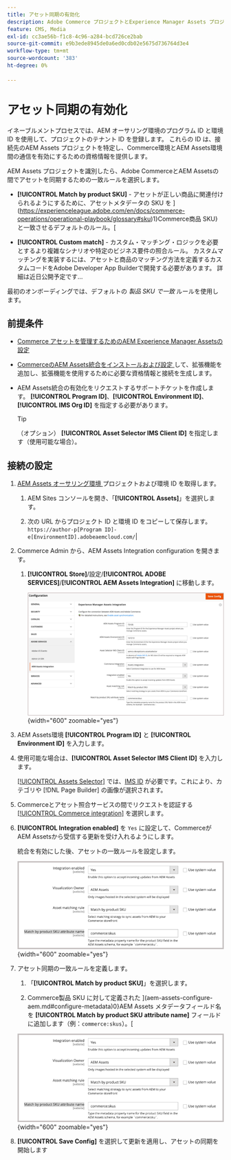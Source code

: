 ```yaml
---
title: アセット同期の有効化
description: Adobe Commerce プロジェクトとExperience Manager Assets プロジェクトを接続して、これら 2 つのシステム間のアセット同期を有効にする方法を説明します。
feature: CMS, Media
exl-id: cc3ae56b-f1c8-4c96-a284-bcd726ce2bab
source-git-commit: e9b3ede8945de0a6ed0cdb02e5675d736764d3e4
workflow-type: tm+mt
source-wordcount: '383'
ht-degree: 0%

---
```


# アセット同期の有効化

イネーブルメントプロセスでは、AEM オーサリング環境のプログラム ID と環境 ID を使用して、プロジェクトのテナント ID を登録します。 これらの ID は、接続先のAEM Assets プロジェクトを特定し、Commerce環境とAEM Assets環境間の通信を有効にするための資格情報を提供します。

AEM Assets プロジェクトを識別したら、Adobe CommerceとAEM Assetsの間でアセットを同期するための一致ルールを選択します。

- **[!UICONTROL Match by product SKU]** - アセットが正しい商品に関連付けられるようにするために、アセットメタデータの SKU を ](https://experienceleague.adobe.com/en/docs/commerce-operations/operational-playbook/glossary#sku)1}Commerce商品 SKU} と一致させるデフォルトのルール。[

- **[!UICONTROL Custom match]** - カスタム・マッチング・ロジックを必要とするより複雑なシナリオや特定のビジネス要件の照合ルール。 カスタムマッチングを実装するには、アセットと商品のマッチング方法を定義するカスタムコードをAdobe Developer App Builderで開発する必要があります。 詳細は近日公開予定です…

最初のオンボーディングでは、デフォルトの *製品 SKU で一致* ルールを使用します。

## 前提条件

- [Commerce アセットを管理するためのAEM Experience Manager Assetsの設定](#aem-assets-configure-aem)

- [CommerceのAEM Assets統合をインストールおよび設定 ](#aem-assets-configure-commerce.md) して、拡張機能を追加し、拡張機能を使用するために必要な資格情報と接続を生成します。

- AEM Assets統合の有効化をリクエストするサポートチケットを作成します。 **[!UICONTROL Program ID]**、**[!UICONTROL Environment ID]**、**[!UICONTROL IMS Org ID]** を指定する必要があります。

  >[!TIP]
  >
  > （オプション） **[!UICONTROL Asset Selector IMS Client ID]** を指定します（使用可能な場合）。

## 接続の設定

1. [AEM Assets オーサリング環境 ](https://experienceleague.adobe.com/en/docs/experience-manager-cloud-service/content/sites/authoring/quick-start) プロジェクトおよび環境 ID を取得します。

   1. AEM Sites コンソールを開き、「**[!UICONTROL Assets]**」を選択します。

   1. 次の URL からプロジェクト ID と環境 ID をコピーして保存します。<br>`https://author-p[Program ID]-e[EnvironmentID].adobeaemcloud.com/`|

1. Commerce Admin から、AEM Assets Integration configuration を開きます。

   1. **[!UICONTROL Store]**/設定/**[!UICONTROL ADOBE SERVICES]**/**[!UICONTROL AEM Assets Integration]** に移動します。

      ![AEM Assets統合：統合の有効化 ](assets/aem-assets-integration-enable-config.png){width="600" zoomable="yes"}

1. AEM Assets環境 **[!UICONTROL Program ID]** と **[!UICONTROL Environment ID]** を入力します。

1. 使用可能な場合は、**[!UICONTROL Asset Selector IMS Client ID]** を入力します。

   [[!UICONTROL Assets Selector]](https://experienceleague.adobe.com/en/docs/experience-manager-cloud-service/content/assets/manage/asset-selector/overview-asset-selector) では、[IMS ID](../getting-started/adobe-ims-config.md) が必要です。これにより、カテゴリや [!DNL Page Builder] の画像が選択されます。

1. Commerceとアセット照合サービスの間でリクエストを認証する [[!UICONTROL Commerce integration]](aem-assets-configure-commerce.md#add-the-integration-to-the-commerce-environment) を選択します。

1. **[!UICONTROL Integration enabled]** を `Yes` に設定して、CommerceがAEM Assetsから受信する更新を受け入れるようにします。

   統合を有効にした後、アセットの一致ルールを設定します。

   ![AEM Assets統合でアセットの一致ルールを選択 ](assets/aem-assets-config-matching-rule.png){width="600" zoomable="yes"}

1. アセット同期の一致ルールを定義します。

   1. 「**[!UICONTROL Match by product SKU]**」を選択します。

   1. Commerce製品 SKU に対して定義された ](aem-assets-configure-aem.md#configure-metadata)0}AEM Assets メタデータフィールド名を **[!UICONTROL Match by product SKU attribute name]** フィールドに追加します（例：`commerce:skus`）。[

   ![AEM Assets統合でアセットの一致ルールを選択 ](assets/aem-assets-config-matching-rule.png){width="600" zoomable="yes"}

1. **[!UICONTROL Save Config]** を選択して更新を適用し、アセットの同期を開始します
